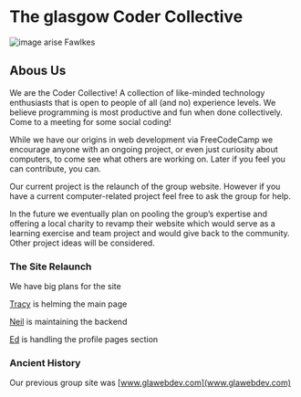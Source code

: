 # The glasgow Coder Collective

![image arise Fawlkes](https://upload.wikimedia.org/wikipedia/commons/thumb/a/a1/Mozilla_Phoenix_logo_vector.svg/500px-Mozilla_Phoenix_logo_vector.svg.png)

## Abous Us

We are the Coder Collective! A collection of like-minded technology enthusiasts that is open to people of all (and no) experience levels. We believe programming is most productive and fun when done collectively. Come to a meeting for some social coding!

While we have our origins in web development via FreeCodeCamp we encourage anyone with an ongoing project, or even just curiosity about computers, to come see what others are working on. Later if you feel you can contribute, you can.

Our current project is the relaunch of the group website. However if you have a current computer-related project feel free to ask the group for help.

In the future we eventually plan on pooling the group’s expertise and offering a local charity to revamp their website which would serve as a learning exercise and team project and would give back to the community. Other project ideas will be considered.


### The Site Relaunch

We have big plans for the site

[Tracy]() is helming the main page

[Neil]() is maintaining the backend

[Ed](https://github.com/L3gomancer/) is handling the profile pages section




### Ancient History

Our previous group site was [www.glawebdev.com](www.glawebdev.com)




